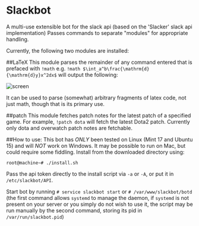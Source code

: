 # Slackbot
A multi-use extensible bot for the slack api (based on the 'Slacker' slack api implementation)
Passes commands to separate "modules" for appropriate handling.

Currently, the following two modules are installed:

##LaTeX
This module parses the remainder of any command entered that is prefaced with `!math`
e.g. `!math $\int_a^b\frac{\mathrm{d}{\mathrm{d}y}x^2dx$` will output the following:

![screen]

It can be used to parse (somewhat) arbitrary fragments of latex code, not just math,
though that is its primary use.

##patch
This module fetches patch notes for the latest patch of a specified game. For example,
`!patch dota` will fetch the latest Dota2 patch. Currently only dota and overwatch patch
notes are fetchable.

##How to use:
This bot has _ONLY_ been tested on Linux (Mint 17 and Ubuntu 15) and will _NOT_ work
on Windows. It may be possible to run on Mac, but could require some fiddling.
Install from the downloaded directory using:
```
root@machine~# ./install.sh
```
Pass the api token directly to the install script via `-a` or `-A`, or put it in `/etc/slackbot/API`.

Start bot by running `# service slackbot start` or `# /var/www/slackbot/botd` (the first
command allows `systemd` to manage the daemon, if `systemd` is not present on your server
or you simply do not wish to use it, the script may be run manually by the second command,
storing its pid in `/var/run/slackbot.pid`)


[screen]:http://i.imgur.com/7xbkJ6P.png
